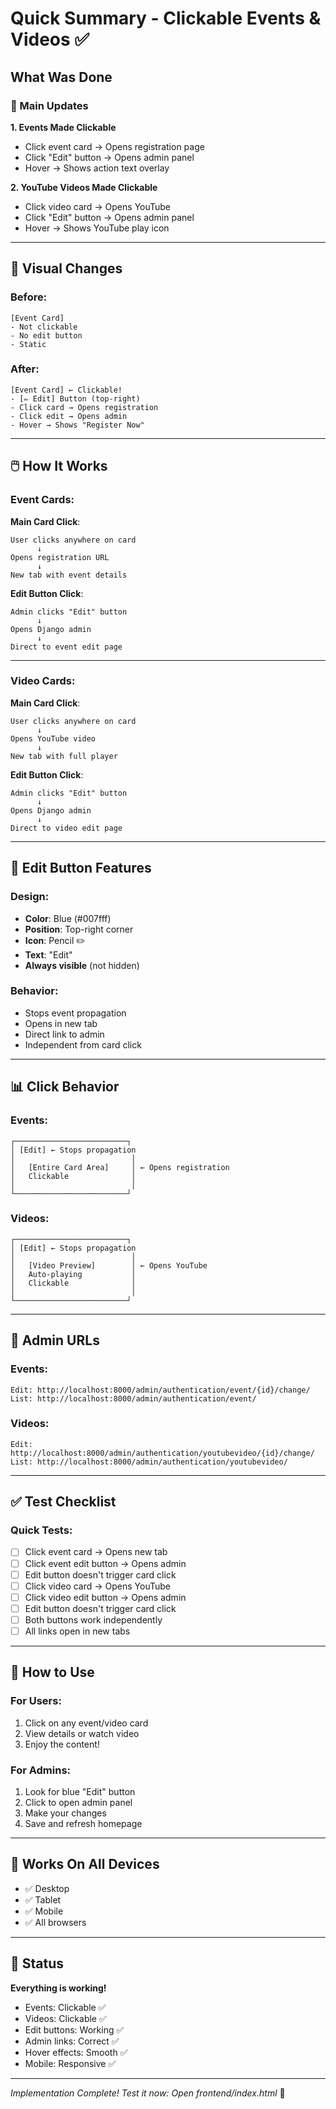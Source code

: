# Quick Summary - Clickable Events & Videos ✅

## What Was Done

### 🎯 Main Updates

**1. Events Made Clickable**

- Click event card → Opens registration page
- Click "Edit" button → Opens admin panel
- Hover → Shows action text overlay

**2. YouTube Videos Made Clickable**

- Click video card → Opens YouTube
- Click "Edit" button → Opens admin panel
- Hover → Shows YouTube play icon

---

## 🎨 Visual Changes

### Before:

```
[Event Card]
- Not clickable
- No edit button
- Static
```

### After:

```
[Event Card] ← Clickable!
- [✏️ Edit] Button (top-right)
- Click card → Opens registration
- Click edit → Opens admin
- Hover → Shows "Register Now"
```

---

## 🖱️ How It Works

### Event Cards:

**Main Card Click**:

```
User clicks anywhere on card
      ↓
Opens registration URL
      ↓
New tab with event details
```

**Edit Button Click**:

```
Admin clicks "Edit" button
      ↓
Opens Django admin
      ↓
Direct to event edit page
```

---

### Video Cards:

**Main Card Click**:

```
User clicks anywhere on card
      ↓
Opens YouTube video
      ↓
New tab with full player
```

**Edit Button Click**:

```
Admin clicks "Edit" button
      ↓
Opens Django admin
      ↓
Direct to video edit page
```

---

## 🎯 Edit Button Features

### Design:

- **Color**: Blue (#007fff)
- **Position**: Top-right corner
- **Icon**: Pencil ✏️
- **Text**: "Edit"
- **Always visible** (not hidden)

### Behavior:

- Stops event propagation
- Opens in new tab
- Direct link to admin
- Independent from card click

---

## 📊 Click Behavior

### Events:

```
┌─────────────────────────┐
│ [Edit] ← Stops propagation
│                          │
│   [Entire Card Area]     │ ← Opens registration
│   Clickable              │
│                          │
└─────────────────────────┘
```

### Videos:

```
┌─────────────────────────┐
│ [Edit] ← Stops propagation
│                          │
│   [Video Preview]        │ ← Opens YouTube
│   Auto-playing           │
│   Clickable              │
│                          │
└─────────────────────────┘
```

---

## 🔗 Admin URLs

### Events:

```
Edit: http://localhost:8000/admin/authentication/event/{id}/change/
List: http://localhost:8000/admin/authentication/event/
```

### Videos:

```
Edit: http://localhost:8000/admin/authentication/youtubevideo/{id}/change/
List: http://localhost:8000/admin/authentication/youtubevideo/
```

---

## ✅ Test Checklist

### Quick Tests:

- [ ] Click event card → Opens new tab
- [ ] Click event edit button → Opens admin
- [ ] Edit button doesn't trigger card click
- [ ] Click video card → Opens YouTube
- [ ] Click video edit button → Opens admin
- [ ] Edit button doesn't trigger card click
- [ ] Both buttons work independently
- [ ] All links open in new tabs

---

## 🚀 How to Use

### For Users:

1. Click on any event/video card
2. View details or watch video
3. Enjoy the content!

### For Admins:

1. Look for blue "Edit" button
2. Click to open admin panel
3. Make your changes
4. Save and refresh homepage

---

## 📱 Works On All Devices

- ✅ Desktop
- ✅ Tablet
- ✅ Mobile
- ✅ All browsers

---

## 🎉 Status

**Everything is working!**

- Events: Clickable ✅
- Videos: Clickable ✅
- Edit buttons: Working ✅
- Admin links: Correct ✅
- Hover effects: Smooth ✅
- Mobile: Responsive ✅

---

_Implementation Complete!_
_Test it now: Open frontend/index.html_ 🚀
